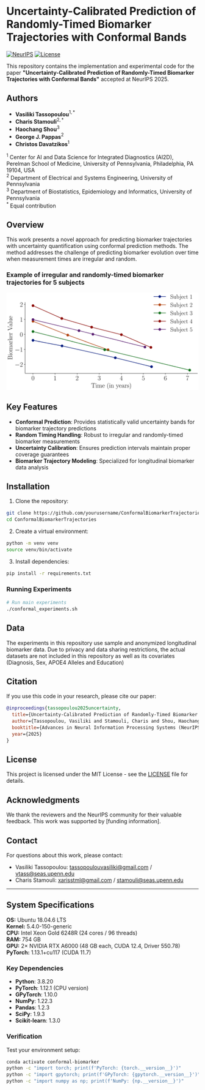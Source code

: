 # Uncertainty-Calibrated Prediction of Randomly-Timed Biomarker Trajectories with Conformal Bands

[![NeurIPS](https://img.shields.io/badge/NeurIPS-2025-blue.svg)](https://neurips.cc/)
[![License](https://img.shields.io/badge/License-MIT-green.svg)](LICENSE)

This repository contains the implementation and experimental code for the paper **"Uncertainty-Calibrated Prediction of Randomly-Timed Biomarker Trajectories with Conformal Bands"** accepted at NeurIPS 2025.

## Authors

- **Vasiliki Tassopoulou**$^{1,*}$ 
- **Charis Stamouli**$^{2,*}$ 
- **Haochang Shou**$^{3}$ 
- **George J. Pappas**$^{2}$
- **Christos Davatzikos**$^{1}$ 

$^{1}$ Center for AI and Data Science for Integrated Diagnostics (AI2D), Perelman School of Medicine, University of Pennsylvania, Philadelphia, PA 19104, USA  
$^{2}$ Department of Electrical and Systems Engineering, University of Pennsylvania  
$^{3}$ Department of Biostatistics, Epidemiology and Informatics, University of Pennsylvania  
$^{*}$ Equal contribution

## Overview

This work presents a novel approach for predicting biomarker trajectories with uncertainty quantification using conformal prediction methods. The method addresses the challenge of predicting biomarker evolution over time when measurement times are irregular and random.

### Example of irregular and randomly-timed biomarker trajectories for 5 subjects
![Irregular and Randomly-timed Biomarker Trajectories](IrregularPatientTrajectories.png)


## Key Features

- **Conformal Prediction**: Provides statistically valid uncertainty bands for biomarker trajectory predictions
- **Random Timing Handling**: Robust to irregular and randomly-timed biomarker measurements
- **Uncertainty Calibration**: Ensures prediction intervals maintain proper coverage guarantees
- **Biomarker Trajectory Modeling**: Specialized for longitudinal biomarker data analysis


## Installation

1. Clone the repository:
```bash
git clone https://github.com/yourusername/ConformalBiomarkerTrajectories.git
cd ConformalBiomarkerTrajectories
```

2. Create a virtual environment:
```bash
python -m venv venv
source venv/bin/activate  
```

3. Install dependencies:
```bash
pip install -r requirements.txt
```


### Running Experiments

```bash
# Run main experiments
./conformal_experiments.sh 
```

## Data

The experiments in this repository use sample and anonymized longitudinal biomarker data. Due to privacy and data sharing restrictions, the actual datasets are not included in this repository as well as its covariates (Diagnosis, Sex, APOE4 Alleles and Education)

## Citation

If you use this code in your research, please cite our paper:

```bibtex
@inproceedings{tassopoulou2025uncertainty,
  title={Uncertainty-Calibrated Prediction of Randomly-Timed Biomarker Trajectories with Conformal Bands},
  author={Tassopoulou, Vasiliki and Stamouli, Charis and Shou, Haochang and Pappas, George J and Davatzikos, Christos},
  booktitle={Advances in Neural Information Processing Systems (NeurIPS)},
  year={2025}
}
```

## License

This project is licensed under the MIT License - see the [LICENSE](LICENSE) file for details.

## Acknowledgments

We thank the reviewers and the NeurIPS community for their valuable feedback. This work was supported by [funding information].

## Contact

For questions about this work, please contact:
- Vasiliki Tassopoulou: tassopoulouvasiliki@gmail.com / vtass@seas.upenn.edu
- Charis Stamouli: xarisstml@gmail.com / stamouli@seas.upenn.edu

---

## System Specifications

**OS:** Ubuntu 18.04.6 LTS  
**Kernel:** 5.4.0-150-generic  
**CPU:** Intel Xeon Gold 6248R (24 cores / 96 threads)  
**RAM:** 754 GB  
**GPU:** 2× NVIDIA RTX A6000 (48 GB each, CUDA 12.4, Driver 550.78)  
**PyTorch:** 1.13.1+cu117 (CUDA 11.7)

### Key Dependencies

- **Python**: 3.8.20
- **PyTorch**: 1.12.1 (CPU version)
- **GPyTorch**: 1.10.0
- **NumPy**: 1.22.3
- **Pandas**: 1.2.3
- **SciPy**: 1.9.3
- **Scikit-learn**: 1.3.0

### Verification

Test your environment setup:

```bash
conda activate conformal-biomarker
python -c "import torch; print(f'PyTorch: {torch.__version__}')"
python -c "import gpytorch; print(f'GPyTorch: {gpytorch.__version__}')"
python -c "import numpy as np; print(f'NumPy: {np.__version__}')"
```
